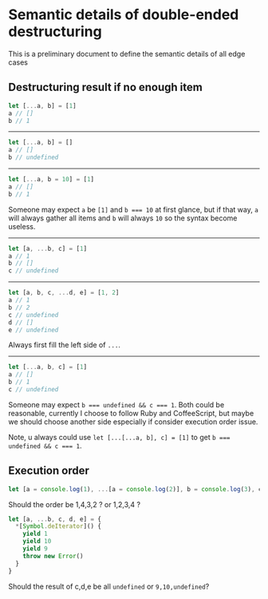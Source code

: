 # Semantic details of double-ended destructuring

This is a preliminary document to define the semantic details of all edge cases

## Destructuring result if no enough item

```js
let [...a, b] = [1]
a // []
b // 1
```

---

```js
let [...a, b] = []
a // []
b // undefined
```

---

```js
let [...a, b = 10] = [1]
a // []
b // 1
```

Someone may expect `a` be `[1]` and `b === 10` at first glance, but if that way, `a` will always gather all items and `b` will always `10` so the syntax become useless.

---

```js
let [a, ...b, c] = [1]
a // 1
b // []
c // undefined
```

---

```js
let [a, b, c, ...d, e] = [1, 2]
a // 1
b // 2
c // undefined
d // []
e // undefined
```

Always first fill the left side of `...`.

---

```js
let [...a, b, c] = [1]
a // []
b // 1
c // undefined
```

Someone may expect `b === undefined && c === 1`. Both could be reasonable, currently I choose to follow Ruby and CoffeeScript, but maybe we should choose another side especially if consider execution order issue.

Note, u always could use `let [...[...a, b], c] = [1]` to get `b === undefined && c === 1`.


## Execution order

```js
let [a = console.log(1), ...[a = console.log(2)], b = console.log(3), c = console.log(4)] = []
```

Should the order be 1,4,3,2 ? or 1,2,3,4 ?

```js
let [a, ...b, c, d, e] = {
  *[Symbol.deIterator]() {
    yield 1
    yield 10
    yield 9
    throw new Error()
  }
}
```

Should the result of c,d,e be all `undefined` or `9,10,undefined`?
